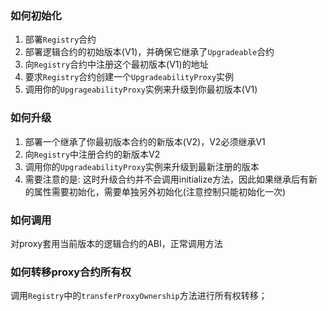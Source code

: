 ### 如何初始化

1. 部署`Registry`合约
2. 部署逻辑合约的初始版本(V1)，并确保它继承了`Upgradeable`合约
3. 向`Registry`合约中注册这个最初版本(V1)的地址
4. 要求`Registry`合约创建一个`UpgradeabilityProxy`实例
5. 调用你的`UpgrageabilityProxy`实例来升级到你最初版本(V1)


### 如何升级

1. 部署一个继承了你最初版本合约的新版本(V2)，V2必须继承V1
2. 向`Registry`中注册合约的新版本V2
3. 调用你的`UpgradeabilityProxy`实例来升级到最新注册的版本
4. 需要注意的是: 这时升级合约并不会调用initialize方法，因此如果继承后有新的属性需要初始化，需要单独另外初始化(注意控制只能初始化一次)


### 如何调用
对proxy套用当前版本的逻辑合约的ABI，正常调用方法

### 如何转移proxy合约所有权
调用`Registry`中的`transferProxyOwnership`方法进行所有权转移；

